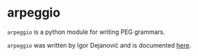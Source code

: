 # arpeggio

`arpeggio` is a python module for writing PEG grammars.

`arpeggio` was written by Igor Dejanović and is documented
[here](http://igordejanovic.net/Arpeggio/).
